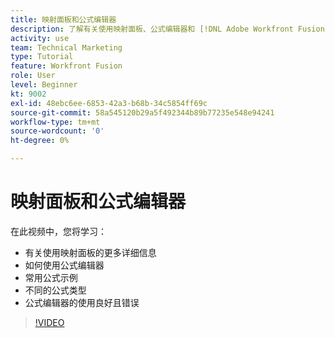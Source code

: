 ```yaml
---
title: 映射面板和公式编辑器
description: 了解有关使用映射面板、公式编辑器和 [!DNL Adobe Workfront Fusion].
activity: use
team: Technical Marketing
type: Tutorial
feature: Workfront Fusion
role: User
level: Beginner
kt: 9002
exl-id: 48ebc6ee-6853-42a3-b68b-34c5854ff69c
source-git-commit: 58a545120b29a5f492344b89b77235e548e94241
workflow-type: tm+mt
source-wordcount: '0'
ht-degree: 0%

---
```


# 映射面板和公式编辑器

在此视频中，您将学习：

* 有关使用映射面板的更多详细信息
* 如何使用公式编辑器
* 常用公式示例
* 不同的公式类型
* 公式编辑器的使用良好且错误

>[!VIDEO](https://video.tv.adobe.com/v/335262/?quality=12)
